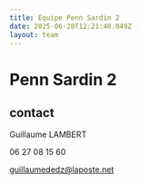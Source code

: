 ```yaml
---
title: Équipe Penn Sardin 2
date: 2025-06-20T12:21:40.049Z
layout: team
---
```


# Penn Sardin 2



## contact 

Guillaume LAMBERT

06 27 08 15 60

guillaumededz@laposte.net

